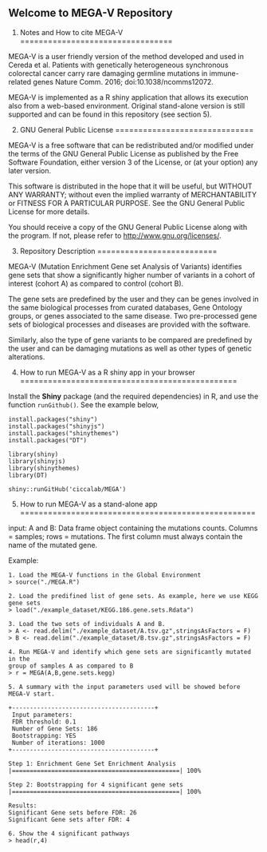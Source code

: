Welcome to MEGA-V Repository
-------------------------------

1. Notes and How to cite MEGA-V
=================================

MEGA-V is a user friendly version of the method developed and used in Cereda et al. Patients with genetically heterogeneous synchronous colorectal cancer carry rare damaging germline mutations in immune-related genes Nature Comm. 2016; doi:10.1038/ncomms12072.

MEGA-V is implemented as a R shiny application that allows its execution also from a web-based environment. Original stand-alone version is still supported and can be found in this repository (see section 5).


2. GNU General Public License
==============================

MEGA-V is a free software that can be redistributed and/or modified under the terms of the GNU General Public License as published by the Free Software Foundation, either version 3 of the License, or (at your option) any later version.

This software is distributed in the hope that it will be useful, but WITHOUT ANY WARRANTY; without even the implied warranty of MERCHANTABILITY or FITNESS FOR A PARTICULAR PURPOSE.  See the GNU General Public License for more details.

You should receive a copy of the GNU General Public License along with the program. If not, please refer to <http://www.gnu.org/licenses/>.


3. Repository Description
==========================

MEGA-V (Mutation Enrichment Gene set Analysis of Variants) identifies gene sets that show a significantly higher number of variants in a cohort of interest (cohort A) as compared to control (cohort B).

The gene sets are predefined by the user and they can be genes involved in the same biological processes from curated databases, Gene Ontology groups, or genes associated to the same disease. Two pre-processed gene sets of biological processes and diseases are provided with the software.

Similarly, also the type of gene variants to be compared are predefined by the user and 
can be damaging mutations as well as other types of genetic alterations.


4. How to run MEGA-V as a R shiny app in your browser
===============================================

Install the **Shiny** package (and the required dependencies) in R, and use the function `runGithub()`. See the example below,
```
install.packages("shiny")
install.packages("shinyjs")
install.packages("shinythemes")
install.packages("DT")

library(shiny)
library(shinyjs)
library(shinythemes)
library(DT)

shiny::runGitHub('ciccalab/MEGA')
```


5. How to run MEGA-V as a stand-alone app
===================================================

input:
A and B: Data frame object containing the mutations counts. 
Columns = samples; rows = mutations. The first column must always contain the name of the mutated gene.

Example:
```
1. Load the MEGA-V functions in the Global Environment
> source("./MEGA.R")

2. Load the predifined list of gene sets. As example, here we use KEGG gene sets
> load("./example_dataset/KEGG.186.gene.sets.Rdata")

3. Load the two sets of individuals A and B.
> A <- read.delim("./example_dataset/A.tsv.gz",stringsAsFactors = F)
> B <- read.delim("./example_dataset/B.tsv.gz",stringsAsFactors = F)

4. Run MEGA-V and identify which gene sets are significantly mutated in the
group of samples A as compared to B
> r = MEGA(A,B,gene.sets.kegg)

5. A summary with the input parameters used will be showed before MEGA-V start.

+----------------------------------------+
 Input parameters:
 FDR threshold: 0.1
 Number of Gene Sets: 186
 Bootstrapping: YES
 Number of iterations: 1000
+----------------------------------------+

Step 1: Enrichment Gene Set Enrichment Analysis
|===============================================| 100%

Step 2: Bootstrapping for 4 significant gene sets
|===============================================| 100%

Results:
Significant Gene sets before FDR: 26
Significant Gene sets after FDR: 4

6. Show the 4 significant pathways
> head(r,4)
```

